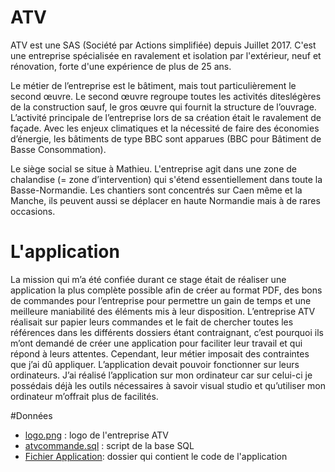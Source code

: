 # ATV
ATV est une SAS (Société par Actions simplifiée) depuis Juillet 2017.
C'est une entreprise spécialisée en ravalement et isolation par l'extérieur, neuf et rénovation, forte d'une expérience de plus de 25 ans.

Le métier de l’entreprise est le bâtiment, mais tout particulièrement le second œuvre.
Le second œuvre regroupe toutes les activités diteslégères de la construction sauf, le gros œuvre qui fournit la structure de l’ouvrage.
L’activité principale de l’entreprise lors de sa création était le ravalement de façade.
Avec les enjeux climatiques et la nécessité de faire des économies d’énergie, les bâtiments de type BBC sont apparues (BBC pour Bâtiment de Basse Consommation).

Le siège social se situe à Mathieu. L'entreprise agit dans une zone de chalandise (= zone d’intervention) qui s'étend essentiellement dans toute la Basse-Normandie.
Les chantiers sont concentrés sur Caen même et la Manche, ils peuvent aussi se déplacer en haute Normandie mais à de rares occasions.

# L'application
La mission qui m’a été confiée durant ce stage était de réaliser une application la plus complète possible afin de créer au format PDF, des bons de commandes pour l’entreprise pour 
permettre un gain de temps et une meilleure maniabilité des éléments mis à leur disposition. 
L’entreprise ATV réalisait sur papier leurs commandes et le fait de chercher toutes les références dans les différents dossiers étant contraignant, c’est pourquoi ils m’ont demandé de créer une application pour faciliter leur travail et qui répond à leurs attentes.
Cependant, leur métier imposait des contraintes que j’ai dû appliquer.
L’application devait pouvoir fonctionner sur leurs ordinateurs.
J’ai réalisé l’application sur mon ordinateur car sur celui-ci je possédais déjà les outils nécessaires à savoir visual studio et qu’utiliser mon ordinateur m’offrait plus de facilités.

#Données
- [logo.png](https://github.com/ThomasBacheley/ATV/blob/master/logo.png "logo.png") : logo de l'entreprise ATV
- [atvcommande.sql](https://github.com/ThomasBacheley/ATV/blob/master/atvcommande.sql "atvcommande.sql") : script de la base SQL
- [Fichier Application](https://github.com/ThomasBacheley/ATV/tree/master/Fichier%20Application "Fichier Application"): dossier qui contient le code de l'application
